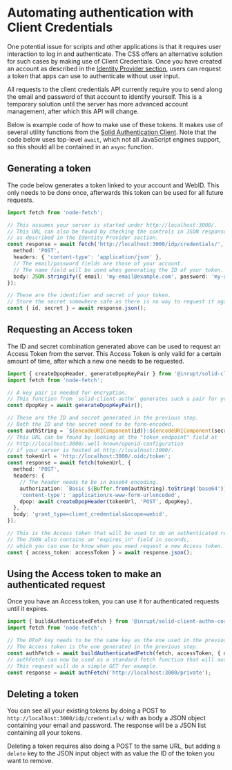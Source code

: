 # Automating authentication with Client Credentials

One potential issue for scripts and other applications is that it requires user interaction to log in and authenticate.
The CSS offers an alternative solution for such cases by making use of Client Credentials.
Once you have created an account as described in the [Identity Provider section](dependency-injection.md),
users can request a token that apps can use to authenticate without user input.

All requests to the client credentials API currently require you
to send along the email and password of that account to identify yourself.
This is a temporary solution until the server has more advanced account management,
after which this API will change.

Below is example code of how to make use of these tokens.
It makes use of several utility functions from the 
[Solid Authentication Client](https://github.com/inrupt/solid-client-authn-js).
Note that the code below uses top-level `await`, which not all JavaScript engines support,
so this should all be contained in an `async` function.

## Generating a token

The code below generates a token linked to your account and WebID.
This only needs to be done once, afterwards this token can be used for all future requests.

```ts
import fetch from 'node-fetch';

// This assumes your server is started under http://localhost:3000/.
// This URL can also be found by checking the controls in JSON responses when interacting with the IDP API,
// as described in the Identity Provider section.
const response = await fetch('http://localhost:3000/idp/credentials/', {
  method: 'POST',
  headers: { 'content-type': 'application/json' },
  // The email/password fields are those of your account.
  // The name field will be used when generating the ID of your token.
  body: JSON.stringify({ email: 'my-email@example.com', password: 'my-account-password', name: 'my-token' }),
});

// These are the identifier and secret of your token.
// Store the secret somewhere safe as there is no way to request it again from the server!
const { id, secret } = await response.json();
```

## Requesting an Access token

The ID and secret combination generated above can be used to request an Access Token from the server.
This Access Token is only valid for a certain amount of time, after which a new one needs to be requested.

```ts
import { createDpopHeader, generateDpopKeyPair } from '@inrupt/solid-client-authn-core';
import fetch from 'node-fetch';

// A key pair is needed for encryption.
// This function from `solid-client-authn` generates such a pair for you.
const dpopKey = await generateDpopKeyPair();

// These are the ID and secret generated in the previous step.
// Both the ID and the secret need to be form-encoded.
const authString = `${encodeURIComponent(id)}:${encodeURIComponent(secret)}`;
// This URL can be found by looking at the "token_endpoint" field at
// http://localhost:3000/.well-known/openid-configuration
// if your server is hosted at http://localhost:3000/.
const tokenUrl = 'http://localhost:3000/.oidc/token';
const response = await fetch(tokenUrl, {
  method: 'POST',
  headers: {
    // The header needs to be in base64 encoding.
    authorization: `Basic ${Buffer.from(authString).toString('base64')}`,
    'content-type': 'application/x-www-form-urlencoded',
    dpop: await createDpopHeader(tokenUrl, 'POST', dpopKey),
  },
  body: 'grant_type=client_credentials&scope=webid',
});

// This is the Access token that will be used to do an authenticated request to the server.
// The JSON also contains an "expires_in" field in seconds, 
// which you can use to know when you need request a new Access token.
const { access_token: accessToken } = await response.json();
```

## Using the Access token to make an authenticated request

Once you have an Access token, you can use it for authenticated requests until it expires.

```ts
import { buildAuthenticatedFetch } from '@inrupt/solid-client-authn-core';
import fetch from 'node-fetch';

// The DPoP key needs to be the same key as the one used in the previous step.
// The Access token is the one generated in the previous step.
const authFetch = await buildAuthenticatedFetch(fetch, accessToken, { dpopKey });
// authFetch can now be used as a standard fetch function that will authenticate as your WebID.
// This request will do a simple GET for example.
const response = await authFetch('http://localhost:3000/private');
```

## Deleting a token

You can see all your existing tokens by doing a POST to `http://localhost:3000/idp/credentials/`
with as body a JSON object containing your email and password.
The response will be a JSON list containing all your tokens.

Deleting a token requires also doing a POST to the same URL,
but adding a `delete` key to the JSON input object with as value the ID of the token you want to remove.
